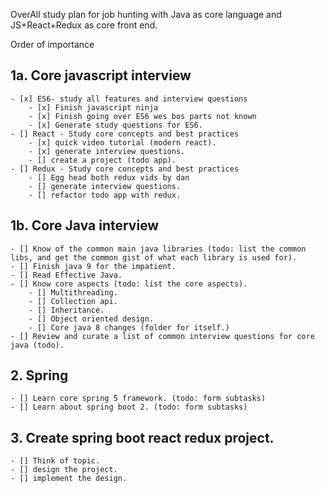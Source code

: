 OverAll study plan for job hunting with Java as core language and JS+React+Redux as core front end.

Order of importance

## 1a. Core javascript interview
    - [x] ES6- study all features and interview questions
        - [x] Finish javascript ninja
        - [x] Finish going over ES6 wes bos parts not known
        - [x] Generate study questions for ES6.
    - [] React - Study core concepts and best practices
        - [x] quick video tutorial (modern react).
        - [x] generate interview questions.
        - [] create a project (todo app).
    - [] Redux - Study core concepts and best practices
        - [] Egg head both redux vids by dan
        - [] generate interview questions.
        - [] refactor todo app with redux.
        

## 1b.  Core Java interview
    - [] Know of the common main java libraries (todo: list the common libs, and get the common gist of what each library is used for).
    - [] Finish java 9 for the impatient.
    - [] Read Effective Java.
    - [] Know core aspects (todo: list the core aspects).
        - [] Multithreading.
        - [] Collection api.
        - [] Inheritance.
        - [] Object oriented design.
        - [] Core java 8 changes (folder for itself.)
    - [] Review and curate a list of common interview questions for core java (todo).
## 2.  Spring
    - [] Learn core spring 5 framework. (todo: form subtasks)
    - [] Learn about spring boot 2. (todo: form subtasks)

## 3. Create spring boot react redux project. 
    - [] Think of topic.
    - [] design the project.
    - [] implement the design.
